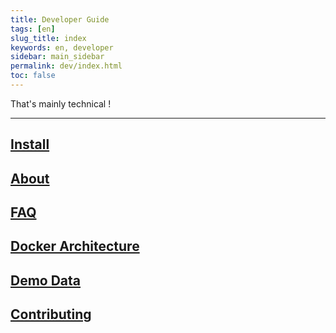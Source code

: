 ```yaml
---
title: Developer Guide
tags: [en]
slug_title: index
keywords: en, developer
sidebar: main_sidebar
permalink: dev/index.html
toc: false
---
```


That's mainly technical !

<hr>

## [Install](/dev/install.html)

## [About](/dev/about.html)

## [FAQ](/dev/faq.html)

## [Docker Architecture](/dev/docker-architecture.html)

## [Demo Data](/dev/demo-data.html)

## [Contributing](/dev/contributing.html)
